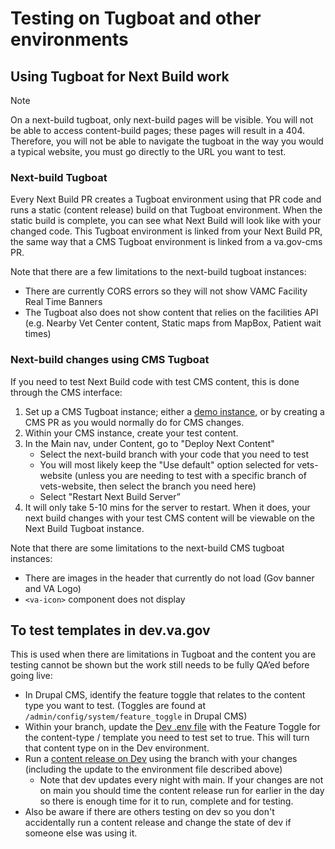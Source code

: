 # Testing on Tugboat and other environments

## Using Tugboat for Next Build work

> [!NOTE]
> On a next-build tugboat, only next-build pages will be visible. You will not be able to access content-build pages; these pages will result in a 404. Therefore, you will not be able to navigate the tugboat in the way you would a typical website, you must go directly to the URL you want to test.

### Next-build Tugboat
Every Next Build PR creates a Tugboat environment using that PR code and runs a static (content release) build on that Tugboat environment. When the static build is complete, you can see what Next Build will look like with your changed code. This Tugboat environment is linked from your Next Build PR, the same way that a CMS Tugboat environment is linked from a va.gov-cms PR.

Note that there are a few limitations to the next-build tugboat instances:
- There are currently CORS errors so they will not show VAMC Facility Real Time Banners
- The Tugboat also does not show content that relies on the facilities API (e.g. Nearby Vet Center content, Static maps from MapBox, Patient wait times)

### Next-build changes using CMS Tugboat
If you need to test Next Build code with test CMS content, this is done through the CMS interface:
  1. Set up a CMS Tugboat instance; either a [demo instance](https://tugboat.vfs.va.gov/5ffe2f4dfa1ca136135134f6), or by creating a CMS PR as you would normally do for CMS changes.
  2. Within your CMS instance, create your test content.
  3. In the Main nav, under Content, go to "Deploy Next Content"
     - Select the next-build branch with your code that you need to test
     - You will most likely keep the "Use default" option selected for vets-website (unless you are needing to test with a specific branch of vets-website, then select the branch you need here)
     - Select "Restart Next Build Server”
  4. It will only take 5-10 mins for the server to restart. When it does, your next build changes with your test CMS content will be viewable on the Next Build Tugboat instance.

Note that there are some limitations to the next-build CMS tugboat instances:
  - There are images in the header that currently do not load (Gov banner and VA Logo)
  - `<va-icon>` component does not display

## To test templates in dev.va.gov
This is used when there are limitations in Tugboat and the content you are testing cannot be shown but the work still needs to be fully QA’ed before going live:
- In Drupal CMS, identify the feature toggle that relates to the content type you want to test. (Toggles are found at `/admin/config/system/feature_toggle` in Drupal CMS)
- Within your branch, update the [Dev .env file](https://github.com/department-of-veterans-affairs/next-build/blob/main/envs/.env.dev) with the Feature Toggle for the content-type / template you need to test set to true. This will turn that content type on in the Dev environment.
- Run a [content release on Dev](https://github.com/department-of-veterans-affairs/next-build/actions/workflows/content-release-dev.yml) using the branch with your changes (including the update to the environment file described above)
  - Note that dev updates every night with main. If your changes are not on main you should time the content release run for earlier in the day so there is enough time for it to run, complete and for testing.
- Also be aware if there are others testing on dev so you don't accidentally run a content release and change the state of dev if someone else was using it.

